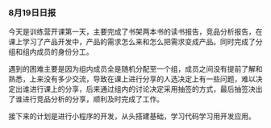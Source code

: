 ### 8月19日日报

今天是训练营开课第一天，主要完成了书架两本书的读书报告，竞品分析报告，在课上学习了产品开发中，产品的需求怎么来和怎么把需求变成产品。同时完成了分组和组内成员的身份分工。

遇到的困难主要是因为组内成员全是随机分配至一个组，成员之间没有提前了解和熟悉，上来没有多少交流，导致在课上进行分享的人选决定上有一些问题，难以决定出谁进行课上的分享，后来通过组内的讨论决定采用抽签的方式，最后抽签决出了谁进行竞品分析的分享，顺利及时完成了工作。

接下来的计划是进行小程序的开发，从头搭建基础，学习代码学习用开发应用。


